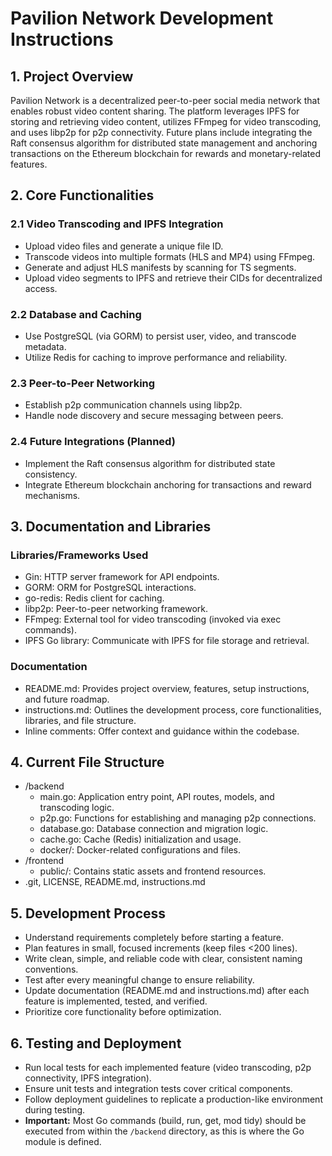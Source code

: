 # Pavilion Network Development Instructions

## 1. Project Overview
Pavilion Network is a decentralized peer-to-peer social media network that enables robust video content sharing. The platform leverages IPFS for storing and retrieving video content, utilizes FFmpeg for video transcoding, and uses libp2p for p2p connectivity. Future plans include integrating the Raft consensus algorithm for distributed state management and anchoring transactions on the Ethereum blockchain for rewards and monetary-related features.

## 2. Core Functionalities

### 2.1 Video Transcoding and IPFS Integration
- Upload video files and generate a unique file ID.
- Transcode videos into multiple formats (HLS and MP4) using FFmpeg.
- Generate and adjust HLS manifests by scanning for TS segments.
- Upload video segments to IPFS and retrieve their CIDs for decentralized access.

### 2.2 Database and Caching
- Use PostgreSQL (via GORM) to persist user, video, and transcode metadata.
- Utilize Redis for caching to improve performance and reliability.

### 2.3 Peer-to-Peer Networking
- Establish p2p communication channels using libp2p.
- Handle node discovery and secure messaging between peers.

### 2.4 Future Integrations (Planned)
- Implement the Raft consensus algorithm for distributed state consistency.
- Integrate Ethereum blockchain anchoring for transactions and reward mechanisms.

## 3. Documentation and Libraries

### Libraries/Frameworks Used
- Gin: HTTP server framework for API endpoints.
- GORM: ORM for PostgreSQL interactions.
- go-redis: Redis client for caching.
- libp2p: Peer-to-peer networking framework.
- FFmpeg: External tool for video transcoding (invoked via exec commands).
- IPFS Go library: Communicate with IPFS for file storage and retrieval.

### Documentation
- README.md: Provides project overview, features, setup instructions, and future roadmap.
- instructions.md: Outlines the development process, core functionalities, libraries, and file structure.
- Inline comments: Offer context and guidance within the codebase.

## 4. Current File Structure
- /backend
  - main.go: Application entry point, API routes, models, and transcoding logic.
  - p2p.go: Functions for establishing and managing p2p connections.
  - database.go: Database connection and migration logic.
  - cache.go: Cache (Redis) initialization and usage.
  - docker/: Docker-related configurations and files.
- /frontend
  - public/: Contains static assets and frontend resources.
- .git, LICENSE, README.md, instructions.md

## 5. Development Process
- Understand requirements completely before starting a feature.
- Plan features in small, focused increments (keep files <200 lines).
- Write clean, simple, and reliable code with clear, consistent naming conventions.
- Test after every meaningful change to ensure reliability.
- Update documentation (README.md and instructions.md) after each feature is implemented, tested, and verified.
- Prioritize core functionality before optimization.

## 6. Testing and Deployment
- Run local tests for each implemented feature (video transcoding, p2p connectivity, IPFS integration).
- Ensure unit tests and integration tests cover critical components.
- Follow deployment guidelines to replicate a production-like environment during testing.
- **Important:** Most Go commands (build, run, get, mod tidy) should be executed from within the `/backend` directory, as this is where the Go module is defined. 